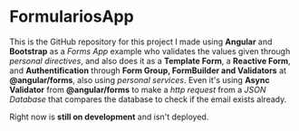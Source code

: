 # FormulariosApp

This is the GitHub repository for this project I made using **Angular** and **Bootstrap** as a *Forms App* example who validates the values given through *personal directives*, and also does it as a **Template Form**, a **Reactive Form**, and **Authentification** through **Form Group, FormBuilder and Validators** at **@angular/forms**, also using *personal services*. Even it's using **Async Validator** from **@angular/forms** to make a *http request* from a *JSON Database* that compares the database to check if the email exists already.

Right now is **still on development** and isn't deployed.